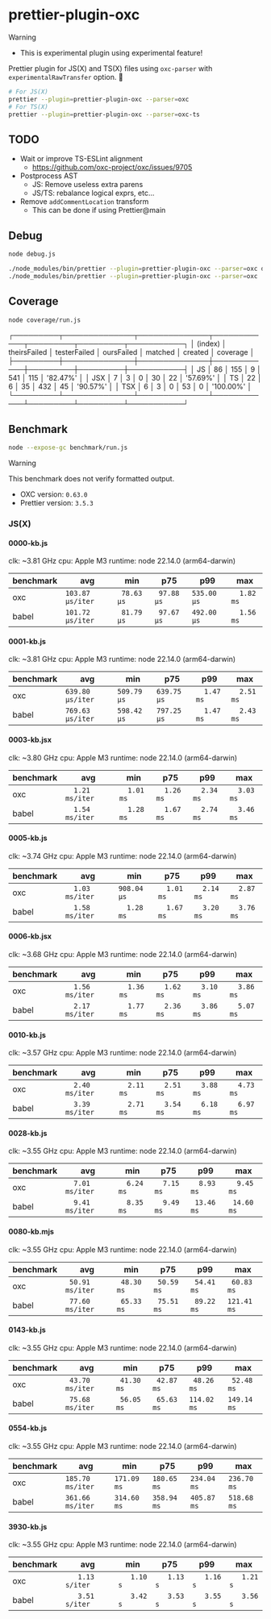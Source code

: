 # prettier-plugin-oxc

> [!WARNING]
> - This is experimental plugin using experimental feature!

Prettier plugin for JS(X) and TS(X) files using `oxc-parser` with `experimentalRawTransfer` option. 🚀

```sh
# For JS(X)
prettier --plugin=prettier-plugin-oxc --parser=oxc
# For TS(X)
prettier --plugin=prettier-plugin-oxc --parser=oxc-ts
```

## TODO

- Wait or improve TS-ESLint alignment
  - https://github.com/oxc-project/oxc/issues/9705
- Postprocess AST
  - JS: Remove useless extra parens
  - JS/TS: rebalance logical exprs, etc...
- Remove `addCommentLocation` transform
  - This can be done if using Prettier@main

## Debug

```sh
node debug.js

./node_modules/bin/prettier --plugin=prettier-plugin-oxc --parser=oxc debug.js
./node_modules/bin/prettier --plugin=prettier-plugin-oxc --parser=oxc ./benchmark/fixtures/0028-kb.js
```

## Coverage

```sh
node coverage/run.js
```

┌─────────┬──────────────┬──────────────┬────────────┬─────────┬─────────┬───────────┐
│ (index) │ theirsFailed │ testerFailed │ oursFailed │ matched │ created │ coverage  │
├─────────┼──────────────┼──────────────┼────────────┼─────────┼─────────┼───────────┤
│ JS      │ 86           │ 155          │ 9          │ 541     │ 115     │ '82.47%'  │
│ JSX     │ 7            │ 3            │ 0          │ 30      │ 22      │ '57.69%'  │
│ TS      │ 22           │ 6            │ 35         │ 432     │ 45      │ '90.57%'  │
│ TSX     │ 6            │ 3            │ 0          │ 53      │ 0       │ '100.00%' │
└─────────┴──────────────┴──────────────┴────────────┴─────────┴─────────┴───────────┘

## Benchmark

```sh
node --expose-gc benchmark/run.js
```

> [!WARNING]
> This benchmark does not verify formatted output.

- OXC version: `0.63.0`
- Prettier version: `3.5.3`

### JS(X)
#### 0000-kb.js
clk: ~3.81 GHz
cpu: Apple M3
runtime: node 22.14.0 (arm64-darwin)

| benchmark |              avg |         min |         p75 |         p99 |         max |
| ----- | ---------------- | ----------- | ----------- | ----------- | ----------- |
| oxc   | `103.87 µs/iter` | ` 78.63 µs` | ` 97.88 µs` | `535.00 µs` | `  1.82 ms` |
| babel | `101.72 µs/iter` | ` 81.79 µs` | ` 97.67 µs` | `492.00 µs` | `  1.56 ms` |

#### 0001-kb.js
clk: ~3.81 GHz
cpu: Apple M3
runtime: node 22.14.0 (arm64-darwin)

| benchmark |              avg |         min |         p75 |         p99 |         max |
| ----- | ---------------- | ----------- | ----------- | ----------- | ----------- |
| oxc   | `639.80 µs/iter` | `509.79 µs` | `639.75 µs` | `  1.47 ms` | `  2.51 ms` |
| babel | `769.63 µs/iter` | `598.42 µs` | `797.25 µs` | `  1.47 ms` | `  2.43 ms` |

#### 0003-kb.jsx
clk: ~3.80 GHz
cpu: Apple M3
runtime: node 22.14.0 (arm64-darwin)

| benchmark |              avg |         min |         p75 |         p99 |         max |
| ----- | ---------------- | ----------- | ----------- | ----------- | ----------- |
| oxc   | `  1.21 ms/iter` | `  1.01 ms` | `  1.26 ms` | `  2.34 ms` | `  3.03 ms` |
| babel | `  1.54 ms/iter` | `  1.28 ms` | `  1.67 ms` | `  2.74 ms` | `  3.46 ms` |

#### 0005-kb.js
clk: ~3.74 GHz
cpu: Apple M3
runtime: node 22.14.0 (arm64-darwin)

| benchmark |              avg |         min |         p75 |         p99 |         max |
| ----- | ---------------- | ----------- | ----------- | ----------- | ----------- |
| oxc   | `  1.03 ms/iter` | `908.04 µs` | `  1.01 ms` | `  2.14 ms` | `  2.87 ms` |
| babel | `  1.58 ms/iter` | `  1.28 ms` | `  1.67 ms` | `  3.20 ms` | `  3.76 ms` |

#### 0006-kb.jsx
clk: ~3.68 GHz
cpu: Apple M3
runtime: node 22.14.0 (arm64-darwin)

| benchmark |              avg |         min |         p75 |         p99 |         max |
| ----- | ---------------- | ----------- | ----------- | ----------- | ----------- |
| oxc   | `  1.56 ms/iter` | `  1.36 ms` | `  1.62 ms` | `  3.10 ms` | `  3.86 ms` |
| babel | `  2.17 ms/iter` | `  1.77 ms` | `  2.36 ms` | `  3.86 ms` | `  5.07 ms` |

#### 0010-kb.js
clk: ~3.57 GHz
cpu: Apple M3
runtime: node 22.14.0 (arm64-darwin)

| benchmark |              avg |         min |         p75 |         p99 |         max |
| ----- | ---------------- | ----------- | ----------- | ----------- | ----------- |
| oxc   | `  2.40 ms/iter` | `  2.11 ms` | `  2.51 ms` | `  3.88 ms` | `  4.73 ms` |
| babel | `  3.39 ms/iter` | `  2.71 ms` | `  3.54 ms` | `  6.18 ms` | `  6.97 ms` |

#### 0028-kb.js
clk: ~3.55 GHz
cpu: Apple M3
runtime: node 22.14.0 (arm64-darwin)

| benchmark |              avg |         min |         p75 |         p99 |         max |
| ----- | ---------------- | ----------- | ----------- | ----------- | ----------- |
| oxc   | `  7.01 ms/iter` | `  6.24 ms` | `  7.15 ms` | `  8.93 ms` | `  9.45 ms` |
| babel | `  9.41 ms/iter` | `  8.35 ms` | `  9.49 ms` | ` 13.46 ms` | ` 14.60 ms` |

#### 0080-kb.mjs
clk: ~3.55 GHz
cpu: Apple M3
runtime: node 22.14.0 (arm64-darwin)

| benchmark |              avg |         min |         p75 |         p99 |         max |
| ----- | ---------------- | ----------- | ----------- | ----------- | ----------- |
| oxc   | ` 50.91 ms/iter` | ` 48.30 ms` | ` 50.59 ms` | ` 54.41 ms` | ` 60.83 ms` |
| babel | ` 77.60 ms/iter` | ` 65.33 ms` | ` 75.51 ms` | ` 89.22 ms` | `121.41 ms` |

#### 0143-kb.js
clk: ~3.55 GHz
cpu: Apple M3
runtime: node 22.14.0 (arm64-darwin)

| benchmark |              avg |         min |         p75 |         p99 |         max |
| ----- | ---------------- | ----------- | ----------- | ----------- | ----------- |
| oxc   | ` 43.70 ms/iter` | ` 41.30 ms` | ` 42.87 ms` | ` 48.26 ms` | ` 52.48 ms` |
| babel | ` 75.68 ms/iter` | ` 56.05 ms` | ` 65.63 ms` | `114.02 ms` | `149.14 ms` |

#### 0554-kb.js
clk: ~3.55 GHz
cpu: Apple M3
runtime: node 22.14.0 (arm64-darwin)

| benchmark |              avg |         min |         p75 |         p99 |         max |
| ----- | ---------------- | ----------- | ----------- | ----------- | ----------- |
| oxc   | `185.70 ms/iter` | `171.09 ms` | `180.65 ms` | `234.04 ms` | `236.70 ms` |
| babel | `361.66 ms/iter` | `314.60 ms` | `358.94 ms` | `405.87 ms` | `518.68 ms` |

#### 3930-kb.js
clk: ~3.55 GHz
cpu: Apple M3
runtime: node 22.14.0 (arm64-darwin)

| benchmark |              avg |         min |         p75 |         p99 |         max |
| ----- | ---------------- | ----------- | ----------- | ----------- | ----------- |
| oxc   | `   1.13 s/iter` | `   1.10 s` | `   1.13 s` | `   1.16 s` | `   1.21 s` |
| babel | `   3.51 s/iter` | `   3.42 s` | `   3.53 s` | `   3.55 s` | `   3.56 s` |

